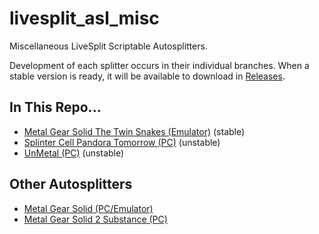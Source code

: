 # livesplit_asl_misc
Miscellaneous LiveSplit Scriptable Autosplitters. 

Development of each splitter occurs in their individual branches. When a stable version is ready, it will be available to download in [Releases](https://github.com/bmn/livesplit_asl_misc/releases).

## In This Repo...
* [Metal Gear Solid The Twin Snakes (Emulator)](https://github.com/bmn/livesplit_asl_misc/tree/mgstts) (stable)
* [Splinter Cell Pandora Tomorrow (PC)](https://github.com/bmn/livesplit_asl_misc/tree/scpt) (unstable)
* [UnMetal (PC)](https://github.com/bmn/livesplit_asl_misc/tree/unmetal-dev) (unstable)

## Other Autosplitters
* [Metal Gear Solid (PC/Emulator)](https://github.com/bmn/livesplit_asl_mgs1/)
* [Metal Gear Solid 2 Substance (PC)](https://github.com/bmn/livesplit_asl_mgs2/)
